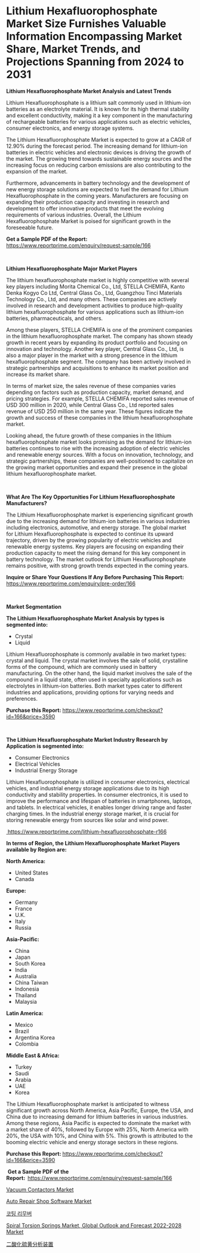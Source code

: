 <p><h1>Lithium Hexafluorophosphate Market Size Furnishes Valuable Information Encompassing Market Share, Market Trends, and Projections Spanning from 2024 to 2031</h1></p><p><strong>Lithium Hexafluorophosphate Market Analysis and Latest Trends</strong></p>
<p><p>Lithium Hexafluorophosphate is a lithium salt commonly used in lithium-ion batteries as an electrolyte material. It is known for its high thermal stability and excellent conductivity, making it a key component in the manufacturing of rechargeable batteries for various applications such as electric vehicles, consumer electronics, and energy storage systems.</p><p>The Lithium Hexafluorophosphate Market is expected to grow at a CAGR of 12.90% during the forecast period. The increasing demand for lithium-ion batteries in electric vehicles and electronic devices is driving the growth of the market. The growing trend towards sustainable energy sources and the increasing focus on reducing carbon emissions are also contributing to the expansion of the market.</p><p>Furthermore, advancements in battery technology and the development of new energy storage solutions are expected to fuel the demand for Lithium Hexafluorophosphate in the coming years. Manufacturers are focusing on expanding their production capacity and investing in research and development to offer innovative products that meet the evolving requirements of various industries. Overall, the Lithium Hexafluorophosphate Market is poised for significant growth in the foreseeable future.</p></p>
<p><strong>Get a Sample PDF of the Report:&nbsp;</strong> <a href="https://www.reportprime.com/enquiry/request-sample/166">https://www.reportprime.com/enquiry/request-sample/166</a></p>
<p>&nbsp;</p>
<p><strong>Lithium Hexafluorophosphate Major Market Players</strong></p>
<p><p>The lithium hexafluorophosphate market is highly competitive with several key players including Morita Chemical Co., Ltd, STELLA CHEMIFA, Kanto Denka Kogyo Co Ltd, Central Glass Co., Ltd, Guangzhou Tinci Materials Technology Co., Ltd, and many others. These companies are actively involved in research and development activities to produce high-quality lithium hexafluorophosphate for various applications such as lithium-ion batteries, pharmaceuticals, and others.</p><p>Among these players, STELLA CHEMIFA is one of the prominent companies in the lithium hexafluorophosphate market. The company has shown steady growth in recent years by expanding its product portfolio and focusing on innovation and technology. Another key player, Central Glass Co., Ltd, is also a major player in the market with a strong presence in the lithium hexafluorophosphate segment. The company has been actively involved in strategic partnerships and acquisitions to enhance its market position and increase its market share.</p><p>In terms of market size, the sales revenue of these companies varies depending on factors such as production capacity, market demand, and pricing strategies. For example, STELLA CHEMIFA reported sales revenue of USD 300 million in 2020, while Central Glass Co., Ltd reported sales revenue of USD 250 million in the same year. These figures indicate the growth and success of these companies in the lithium hexafluorophosphate market.</p><p>Looking ahead, the future growth of these companies in the lithium hexafluorophosphate market looks promising as the demand for lithium-ion batteries continues to rise with the increasing adoption of electric vehicles and renewable energy sources. With a focus on innovation, technology, and strategic partnerships, these companies are well-positioned to capitalize on the growing market opportunities and expand their presence in the global lithium hexafluorophosphate market.</p></p>
<p>&nbsp;</p>
<p><strong>What Are The Key Opportunities For Lithium Hexafluorophosphate Manufacturers?</strong></p>
<p><p>The Lithium Hexafluorophosphate market is experiencing significant growth due to the increasing demand for lithium-ion batteries in various industries including electronics, automotive, and energy storage. The global market for Lithium Hexafluorophosphate is expected to continue its upward trajectory, driven by the growing popularity of electric vehicles and renewable energy systems. Key players are focusing on expanding their production capacity to meet the rising demand for this key component in battery technology. The market outlook for Lithium Hexafluorophosphate remains positive, with strong growth trends expected in the coming years.</p></p>
<p><strong>Inquire or Share Your Questions If Any Before Purchasing This Report:</strong> <a href="https://www.reportprime.com/enquiry/pre-order/166">https://www.reportprime.com/enquiry/pre-order/166</a></p>
<p>&nbsp;</p>
<p><strong>Market Segmentation</strong></p>
<p><strong>The Lithium Hexafluorophosphate Market Analysis by types is segmented into:</strong></p>
<p><ul><li>Crystal</li><li>Liquid</li></ul></p>
<p><p>Lithium Hexafluorophosphate is commonly available in two market types: crystal and liquid. The crystal market involves the sale of solid, crystalline forms of the compound, which are commonly used in battery manufacturing. On the other hand, the liquid market involves the sale of the compound in a liquid state, often used in specialty applications such as electrolytes in lithium-ion batteries. Both market types cater to different industries and applications, providing options for varying needs and preferences.</p></p>
<p><strong>Purchase this Report:&nbsp;</strong><a href="https://www.reportprime.com/checkout?id=166&price=3590">https://www.reportprime.com/checkout?id=166&price=3590</a></p>
<p>&nbsp;</p>
<p><strong>The Lithium Hexafluorophosphate Market Industry Research by Application is segmented into:</strong></p>
<p><ul><li>Consumer Electronics</li><li>Electrical Vehicles</li><li>Industrial Energy Storage</li></ul></p>
<p><p>Lithium Hexafluorophosphate is utilized in consumer electronics, electrical vehicles, and industrial energy storage applications due to its high conductivity and stability properties. In consumer electronics, it is used to improve the performance and lifespan of batteries in smartphones, laptops, and tablets. In electrical vehicles, it enables longer driving range and faster charging times. In the industrial energy storage market, it is crucial for storing renewable energy from sources like solar and wind power.</p></p>
<p><a href="https://www.reportprime.com/lithium-hexafluorophosphate-r166">&nbsp;https://www.reportprime.com/lithium-hexafluorophosphate-r166</a></p>
<p><strong>In terms of Region, the Lithium Hexafluorophosphate Market Players available by Region are:</strong></p>
<p>
    <p> <strong> North America: </strong>
        <ul>
            <li>United States</li>
            <li>Canada</li>
        </ul>
        </p> 
    <p> <strong> Europe: </strong>
        <ul>
            <li>Germany</li>
            <li>France</li>
            <li>U.K.</li>
            <li>Italy</li>
            <li>Russia</li>
        </ul>
        </p> 
    <p> <strong> Asia-Pacific: </strong>
        <ul>
            <li>China</li>
            <li>Japan</li>
            <li>South Korea</li>
            <li>India</li>
            <li>Australia</li>
            <li>China Taiwan</li>
            <li>Indonesia</li>
            <li>Thailand</li>
            <li>Malaysia</li>
        </ul>
        </p> 
    <p> <strong> Latin America: </strong>
        <ul>
            <li>Mexico</li>
            <li>Brazil</li>
            <li>Argentina Korea</li>
            <li>Colombia</li>
        </ul>
        </p> 
    <p> <strong> Middle East & Africa: </strong>
        <ul>
            <li>Turkey</li>
            <li>Saudi</li>
            <li>Arabia</li>
            <li>UAE</li>
            <li>Korea</li>
        </ul>
    </p>
    </p>
<p><p>The Lithium Hexafluorophosphate market is anticipated to witness significant growth across North America, Asia Pacific, Europe, the USA, and China due to increasing demand for lithium batteries in various industries. Among these regions, Asia Pacific is expected to dominate the market with a market share of 40%, followed by Europe with 25%, North America with 20%, the USA with 10%, and China with 5%. This growth is attributed to the booming electric vehicle and energy storage sectors in these regions.</p></p>
<p><strong>Purchase this Report: </strong><a href="https://www.reportprime.com/checkout?id=166&price=3590">https://www.reportprime.com/checkout?id=166&price=3590</a></p>
<p>&nbsp;<strong>Get a Sample PDF of the Report:&nbsp;&nbsp;</strong><a href="https://www.reportprime.com/enquiry/request-sample/166">https://www.reportprime.com/enquiry/request-sample/166</a></p>
<p><strong></strong></p>
<p><p><a href="https://www.linkedin.com/pulse/exploring-vacuum-contactors-market-dynamics-global-trends-future-cjeyc?trackingId=tk6kvM60jw8HgcFNss6Vcg%3D%3D">Vacuum Contactors Market</a></p><p><a href="https://issuu.com/reportprime-2/docs/auto-repair-shop-software-market-size-2030.pptx">Auto Repair Shop Software Market</a></p><p><a href="https://medium.com/@kavonhansen15/%EC%BD%94%ED%8C%85-%EC%A0%9C%EA%B1%B0%EC%A0%9C-%EC%8B%9C%EC%9E%A5-%EA%B7%9C%EB%AA%A8-%EB%B0%8F-%EC%A0%90%EC%9C%A0%EC%9C%A8-%EB%B6%84%EC%84%9D-%EC%84%B1%EC%9E%A5-%ED%8A%B8%EB%A0%8C%EB%93%9C-%EB%B0%8F-%EC%98%88%EC%B8%A1-2024-2031-d3f148f7d28d">코팅 리무버</a></p><p><a href="https://medium.com/@lucas.russell0876/spiral-torsion-springs-market-global-outlook-and-forecast-2022-2028-market-share-market-analysis-82821f56fc7b">Spiral Torsion Springs Market, Global Outlook and Forecast 2022-2028 Market</a></p><p><a href="https://medium.com/@dylancoleman70/%E7%A1%AB%E9%BB%84%E4%BA%8C%E9%85%B8%E5%8C%96%E7%89%A9%E3%82%A2%E3%83%8A%E3%83%A9%E3%82%A4%E3%82%B6%E3%83%BC%E5%B8%82%E5%A0%B4-%E3%82%B0%E3%83%AD%E3%83%BC%E3%83%90%E3%83%AB%E5%B8%82%E5%A0%B4%E5%8B%95%E5%90%91%E3%81%A8%E5%A3%B2%E4%B8%8A%E3%83%88%E3%83%AC%E3%83%B3%E3%83%892024%E5%B9%B4%E3%81%8B%E3%82%892031%E5%B9%B4-de6adb0b22ae">二酸化硫黄分析装置</a></p></p>